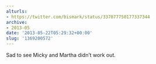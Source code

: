 ```yaml
---
alturls:
- https://twitter.com/bismark/status/337077750177337344
archive:
- 2013-05
date: '2013-05-22T05:29:32+00:00'
slug: '1369200572'
---
```


Sad to see Micky and Martha didn’t work out.

